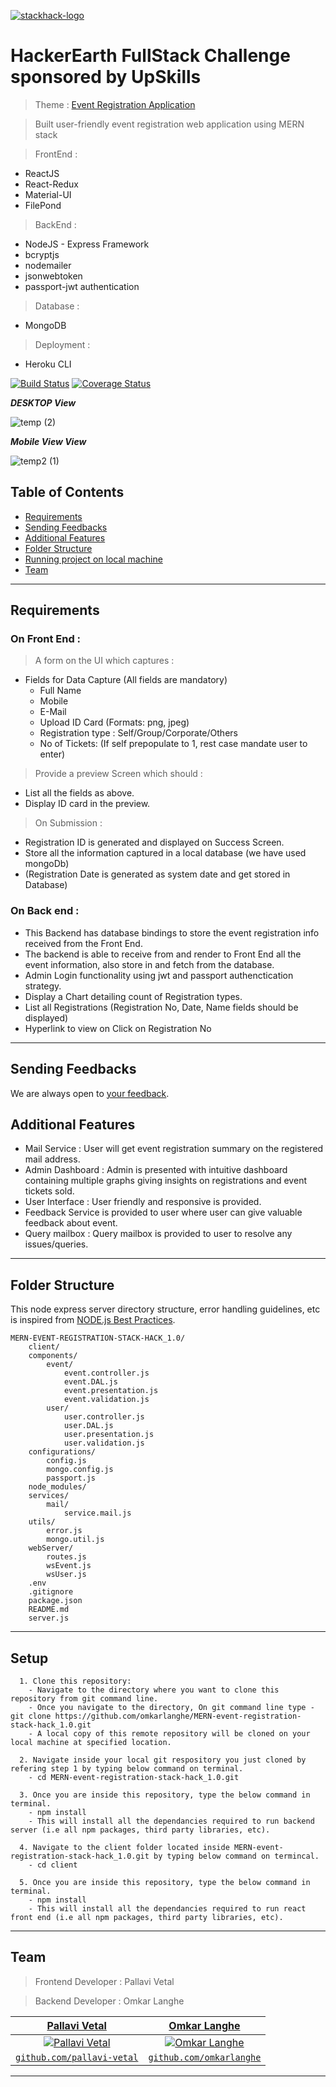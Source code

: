 <a href="https://stackhack-by-pallavi-and-omkar.herokuapp.com/"><img src="https://user-images.githubusercontent.com/21281869/83597857-f18cee80-a585-11ea-9bcf-3e63cefcef95.png" title="stackhack" alt="stackhack-logo"></a>

<!-- [![FVCproductions](https://avatars1.githubusercontent.com/u/4284691?v=3&s=200)](http://fvcproductions.com) -->


# HackerEarth FullStack Challenge sponsored by UpSkills 

> Theme :  [Event Registration Application ](https://www.hackerearth.com/challenges/hackathon/stackhack-v1/) 

> Built user-friendly event registration web application using MERN stack

> FrontEnd : 
- ReactJS
- React-Redux
- Material-UI
- FilePond
> BackEnd :
- NodeJS - Express Framework
- bcryptjs     
- nodemailer
- jsonwebtoken
- passport-jwt authentication
> Database :
- MongoDB
> Deployment :
- Heroku CLI


[![Build Status](http://img.shields.io/travis/badges/badgerbadgerbadger.svg?style=flat-square)](https://travis-ci.org/badges/badgerbadgerbadger) [![Coverage Status](http://img.shields.io/coveralls/badges/badgerbadgerbadger.svg?style=flat-square)](https://coveralls.io/r/badges/badgerbadgerbadger)




***DESKTOP View***



![temp (2)](https://user-images.githubusercontent.com/21281869/83600020-45e69d00-a58b-11ea-9a2f-b9220a907eea.gif)






***Mobile View View***



![temp2 (1)](https://user-images.githubusercontent.com/21281869/83601863-1043b300-a58f-11ea-891f-85f588fc4c69.gif)




## Table of Contents 


- [Requirements](#requirements)
- [Sending Feedbacks](#sending-feedbacks)
- [Additional Features](#features)
- [Folder Structure](#folder-structure)
- [Running project on local machine](#Setup) 
- [Team](#team)


---



## Requirements

### On Front End :

> A form on the UI which captures :
  - Fields for Data Capture (All fields are mandatory)
    - Full Name
    - Mobile
    - E-Mail
    - Upload ID Card (Formats: png, jpeg)
    - Registration type : Self/Group/Corporate/Others
    - No of Tickets: (If self prepopulate to 1, rest case mandate user to enter)
> Provide a preview Screen which should :
  - List all the fields as above.
  - Display ID card in the preview.

> On Submission :
  - Registration ID is generated and displayed on Success Screen.
  - Store all the information captured in a local database (we have used mongoDb)
  - (Registration Date is generated as system date and get stored in Database)

### On Back end :
  - This Backend has database bindings to store the event registration info received from the Front End.
  - The backend is able to receive from and render to Front End all the event information, also store in and fetch from the database.
  - Admin Login functionality using jwt and passport authenctication strategy.
  - Display a Chart detailing count of Registration types.
  - List all Registrations (Registration No, Date, Name fields should be displayed)
  - Hyperlink to view on Click on Registration No


---
## Sending Feedbacks
We are always open to [your feedback](https://github.com/omkarlanghe/MERN-event-registration-stack-hack_1.0/issues).


## Additional Features
- Mail Service : User will get event registration summary on the registered mail address.
- Admin Dashboard : Admin is presented with intuitive dashboard containing multiple graphs giving insights on registrations and event tickets sold.
- User Interface : User friendly and responsive is provided.
- Feedback Service is provided to user where user can give valuable feedback about event.
- Query mailbox : Query mailbox is provided to user to resolve any issues/queries.


---


## Folder Structure
This node express server directory structure, error handling guidelines, etc is inspired from [NODE.js Best Practices](https://github.com/goldbergyoni/nodebestpractices). 
```
MERN-EVENT-REGISTRATION-STACK-HACK_1.0/
    client/
    components/
        event/
            event.controller.js
            event.DAL.js
            event.presentation.js
            event.validation.js
        user/
            user.controller.js
            user.DAL.js
            user.presentation.js
            user.validation.js
    configurations/
        config.js
        mongo.config.js
        passport.js
    node_modules/
    services/
        mail/
            service.mail.js
    utils/
        error.js
        mongo.util.js
    webServer/
        routes.js
        wsEvent.js
        wsUser.js
    .env
    .gitignore
    package.json
    README.md
    server.js
```

---

## Setup
```
  1. Clone this repository:
    - Navigate to the directory where you want to clone this repository from git command line.
    - Once you navigate to the directory, On git command line type - git clone https://github.com/omkarlanghe/MERN-event-registration-stack-hack_1.0.git
    - A local copy of this remote repository will be cloned on your local machine at specified location.
  
  2. Navigate inside your local git respository you just cloned by refering step 1 by typing below command on terminal.
    - cd MERN-event-registration-stack-hack_1.0.git

  3. Once you are inside this repository, type the below command in terminal.
    - npm install
    - This will install all the dependancies required to run backend server (i.e all npm packages, third party libraries, etc).

  4. Navigate to the client folder located inside MERN-event-registration-stack-hack_1.0.git by typing below command on termincal.
    - cd client

  5. Once you are inside this repository, type the below command in terminal.
    - npm install
    - This will install all the dependancies required to run react front end (i.e all npm packages, third party libraries, etc).

```



---



## Team

> Frontend Developer : Pallavi Vetal


> Backend Developer : Omkar Langhe

| <a href="https://www.linkedin.com/in/pallavi-vetal-21031996/" target="_blank">**Pallavi Vetal**</a> | <a href="https://www.linkedin.com/in/omkar-langhe-787bb5134/" target="_blank">**Omkar Langhe**</a> |
| :---: |:---:|
| [![Pallavi Vetal](https://media-exp1.licdn.com/dms/image/C5603AQGvUOzxXZv5sg/profile-displayphoto-shrink_100_100/0?e=1596672000&v=beta&t=aMNlChdJqEkQdhsIJpwj4JBZiP3PhHaY_BZhcuXPPOY)](https://github.com/pallavi-vetal) | [![Omkar Langhe](https://media-exp1.licdn.com/dms/image/C5103AQG2ZR444IUhXA/profile-displayphoto-shrink_100_100/0?e=1596672000&v=beta&t=FMJo2tf7Ja850Xs_GdNBoCA6GZOv4d5YvNGpXi_0iBA)](https://github.com/omkarlanghe)  |
| <a href="http://github.com/pallavi-vetal" target="_blank">`github.com/pallavi-vetal`</a> | <a href="http://github.com/omkarlanghe" target="_blank">`github.com/omkarlanghe`</a> |


---
